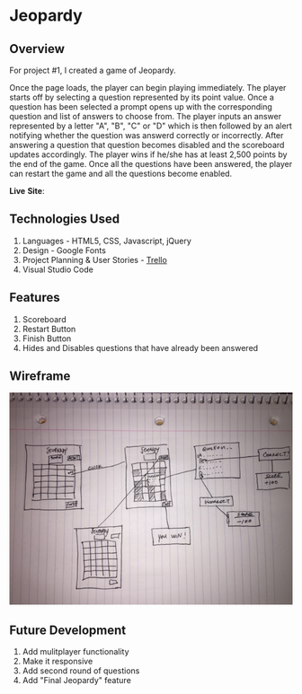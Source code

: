 # Jeopardy

## Overview

For project #1, I created a game of Jeopardy.

Once the page loads, the player can begin playing immediately. The player starts off by selecting a question represented by its point value. Once a question has been selected a prompt opens up with the corresponding question and list of answers to choose from. The player inputs an answer represented by a letter "A", "B", "C" or "D" which is then followed by an alert notifying whether the question was answerd correctly or incorrectly. After answering a question that question becomes disabled and the scoreboard updates accordingly. The player wins if he/she has at least 2,500 points by the end of the game. Once all the questions have been answered, the player can restart the game and all the questions become enabled.


**Live** **Site**:
[](http://quizzical-mirzakhani-03da7d.netlify.com/) 

## Technologies Used

1. Languages - HTML5, CSS, Javascript, jQuery
2. Design - Google Fonts
3. Project Planning & User Stories - [Trello](https://trello.com/b/3Nr1vPfJ/wdi-project-1)
4. Visual Studio Code

## Features

1. Scoreboard
2. Restart Button
3. Finish Button
4. Hides and Disables questions that have already been answered

## Wireframe

![alt text](https://github.com/cpak125/WDI-Project-1/blob/master/images/wireframe.jpg)

## Future Development

1. Add mulitplayer functionality
2. Make it responsive
3. Add second round of questions
4. Add "Final Jeopardy" feature